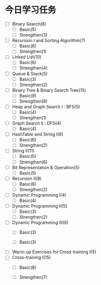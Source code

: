 # 今日学习任务
- [ ] Binary Search(8)
    - [ ] Basic(5)
    - [ ] Strengthen(3)
- [ ] Recursion I and Sorting Algorithm(7)
    - [ ] Basic(6)
    - [ ] Strengthen(1)
- [ ] Linked List(10)
    - [ ] Basic(6)
    - [ ] Strengthen(4)
- [ ] Queue & Stack(5)
    - [ ] Basic(3)
    - [ ] Strengthen(2)
- [ ] Binary Tree & Binary Search Tree(15)
    - [ ] Basic(9)
    - [ ] Strengthen(6)
- [ ] Heap and Graph Search I : BFS(5)
    - [ ] Basic(4)
    - [ ] Strengthen(1)
- [ ] Graph Search II : DFS(4)
    - [ ] Basic(4)
- [ ] HashTable and String I(8)
    - [ ] Basic(6)
    - [ ] Strengthen(2)
- [ ] String II(11)
    - [ ] Basic(5)
    - [ ] Strengthen(6)
- [ ] Bit Representation & Operation(5)
    - [ ] Basic(5)
- [ ] Recursion II(8)
    - [ ] Basic(6)
    - [ ] Strengthen(2)
- [ ] Dynamic Programming I(4)
    - [ ] Basic(4)
- [ ] Dynamic Programming II(5)
    - [ ] Basic(3)
    - [ ] Strengthen(2)
- [ ] Dynamic Programming III(6)
    - [ ] Basic(3)
    - [ ] Basic(3)
    

- [ ] Warm-up Exercises for Cross-training I(5)
- [ ] Cross-training I(15)
    - [ ] Basic(8)
    - [ ] Strengthen(7)
    